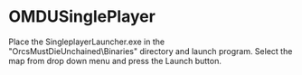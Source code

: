 # OMDUSinglePlayer
Place the SingleplayerLauncher.exe in the "OrcsMustDieUnchained\Binaries" directory and launch program. Select the map from drop down menu and press the Launch button.